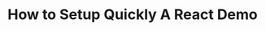 ---
title: 'How to Setup Quickly A React Demo'
description: 'How to setup quickly a React demo to serve as a playground, features check, or any other purposes.'
published: '2020-02-11T12:00Z'
modified: '2020-02-11T12:00Z'
thumbnail: './images/demo-setup-3.png'
slug: react-demo-setup
tags: ['react']
recommended: ['use-react-memo-wisely', 'react-fetch-lifecycle-methods-hooks-suspense']
type: post
commentsThreadId: react-demo-setup
---